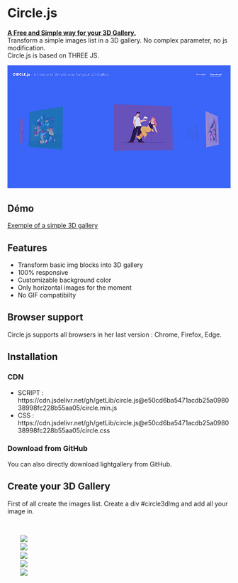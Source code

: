 # Circle.js

<p><b><a href="http://basical.fr/test/3d/circle/">A Free and Simple way for your 3D Gallery.</a></b><br/>
Transform a simple images list in a 3D gallery. No complex parameter, no js modification.<br/>
  Circle.js is based on THREE JS.
</p>
<p><img src="circle-capture.jpg" /></p>
<h2>Démo</h2>
<a href="http://basical.fr/test/3d/circle/exemple.html">Exemple of a simple 3D gallery</a>
<h2>Features</h2>
<ul>
  <li>Transform basic img blocks into 3D gallery</li>
  <li>100% responsive</li>
  <li>Customizable background color </li>
  <li>Only horizontal images for the moment</li>
  <li>No GIF compatibilty</li>
  </ul>
<h2>Browser support</h2>
<p>Circle.js supports all browsers in her last version : Chrome, Firefox, Edge.</p>
<h2>Installation</h2>
<h3>CDN</h3>
<ul>
  <li>SCRIPT : https://cdn.jsdelivr.net/gh/getLib/circle.js@e50cd6ba5471acdb25a098038998fc228b55aa05/circle.min.js</li>
  <li>CSS : https://cdn.jsdelivr.net/gh/getLib/circle.js@e50cd6ba5471acdb25a098038998fc228b55aa05/circle.css</li>
</ul>
<h3>Download from GitHub</h3>
<p>You can also directly download lightgallery from GitHub.</p>
<h2>Create your 3D Gallery</h2>
<p>First of all create the images list. Create a div #circle3dImg and add all your image in.</p>
<code>
<div id="circle3dImg">
	<img data-width="1200" data-height="900" src="gallerie/img1.webp" />
	<img data-width="1200" data-height="900" src="gallerie/img2.png" />
	<img data-width="1000" data-height="750" src="gallerie/img3.webp" />
	<img data-width="800" data-height="600" src="gallerie/img4.webp" />
	<img data-width="800" data-height="600" src="gallerie/img5.webp" />
</div></code>
